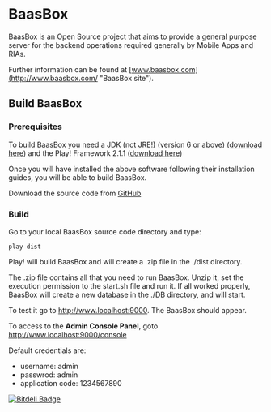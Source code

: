BaasBox
=======

BaasBox is an Open Source project that aims to provide a general purpose server for the backend operations required generally by Mobile Apps and RIAs.

Further information can be found at [www.baasbox.com](http://www.baasbox.com/ "BaasBox site").

Build BaasBox
-------------
### Prerequisites
To build BaasBox you need a JDK (not JRE!) (version 6 or above) ([download here](http://www.oracle.com/technetwork/java/javase/downloads/index.html)) and the Play! Framework 2.1.1 ([download here](http://www.playframework.org/download))

Once you will have installed the above software following their installation guides, you will be able to build BaasBox.

Download the source code from [GitHub](https://github.com/baasbox/baasbox)

### Build
Go to your local BaasBox source code directory and type:

`play dist`

Play! will build BaasBox and will create a .zip file in the ./dist directory.

The .zip file contains all that you need to run BaasBox.
Unzip it, set the execution permission to the start.sh file and run it.
If all worked properly, BaasBox will create a new database in the ./DB directory, and will start.

To test it go to <http://www.localhost:9000>. The BaasBox should appear.

To access to the **Admin Console Panel**, goto <http://www.localhost:9000/console>

Default credentials are:

+ username: admin
+ passwrod: admin
+ application code: 1234567890


[![Bitdeli Badge](https://d2weczhvl823v0.cloudfront.net/baasbox/baasbox/trend.png)](https://bitdeli.com/free "Bitdeli Badge")

